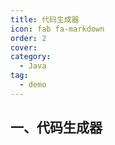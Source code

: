 ```yaml
---
title: 代码生成器
icon: fab fa-markdown
order: 2
cover: 	
category:
  - Java
tag:
  - demo
---
```

## 一、代码生成器